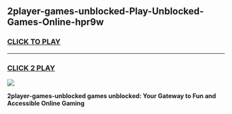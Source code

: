 
## 2player-games-unblocked-Play-Unblocked-Games-Online-hpr9w
<h3>
<a href="https://premium76.site?title=2player-games-unblocked&ref=24A">CLICK TO PLAY</a></h3>
<hr>

<h3>
<a href="https://premium76.site?title=2player-games-unblocked&ref=24A">CLICK 2 PLAY</a>
  
</h3>

<a href="https://premium76.site?title=2player-games-unblocked&ref=24A"><img src="https://clearcache.store/games.png"></a>


**2player-games-unblocked games unblocked: Your Gateway to Fun and Accessible Online Gaming**
